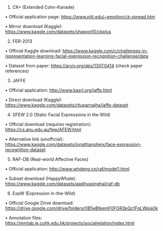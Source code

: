 1. CK+ (Extended Cohn-Kanade)

• Official application page:
https://www.pitt.edu/~emotion/ck-spread.htm

• Mirror download (Kaggle):
https://www.kaggle.com/datasets/shawon10/ckplus

2. FER-2013

• Official Kaggle download:
https://www.kaggle.com/c/challenges-in-representation-learning-facial-expression-recognition-challenge/data

• Dataset from paper:
https://arxiv.org/abs/1307.0414 (check paper references)

3. JAFFE

• Official application:
http://www.kasrl.org/jaffe.html

• Direct download (Kaggle):
https://www.kaggle.com/datasets/rituparnajha/jaffe-dataset

4. SFEW 2.0 (Static Facial Expressions in the Wild)

• Official download (requires registration):
https://cs.anu.edu.au/few/AFEW.html

• Alternative link (unofficial):
https://www.kaggle.com/datasets/jonathanoheix/face-expression-recognition-dataset

5. RAF-DB (Real-world Affective Faces)

• Official application:
http://www.whdeng.cn/raf/model1.html

• Subset download (HappyWhale):
https://www.kaggle.com/datasets/aadityasinghal/raf-db

6. ExpW (Expression in-the-Wild)

• Official Google Drive download:
https://drive.google.com/drive/folders/0B5eBtkemF0FGR3pQc1FqLWpja0k

• Annotation files:
https://mmlab.ie.cuhk.edu.hk/projects/socialrelation/index.html


